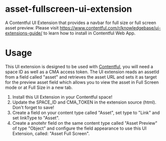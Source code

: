# asset-fullscreen-ui-extension
A Contentful UI Extension that provides a navbar for full size or full screen asset preview. 
Please visit https://www.contentful.com/r/knowledgebase/ui-extensions-guide/ to learn how to install in Contentful Web App.

# Usage
This UI extension is designed to be used with  [Contentful](http://www.contentful.com), you will need a space ID as well as a CMA access token. The UI extension reads an assetId from a field called "asset" and retrieves the asset URL and sets it as target for the preview asset field which allows you to view the asset in Full Screen mode or at Full Size in a new tab.

1. Install this UI Extension in your Contentful space!
2. Update the SPACE_ID and CMA_TOKEN in the extension source (html). Don't forget to save!
2. Create a field on your content type called "Asset", set type to "Link" and set linkType to "Asset".
3. Create a anotehr field on the same content type called "Asset Preview" of type "Object" and configure the field appearance to use this UI Extension, called: "Asset Full Screen".

